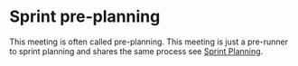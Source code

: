 # Sprint pre-planning

This meeting is often called pre-planning. This meeting is just a pre-runner to sprint planning and shares the same process see  [Sprint Planning](Sprint-Planning). 